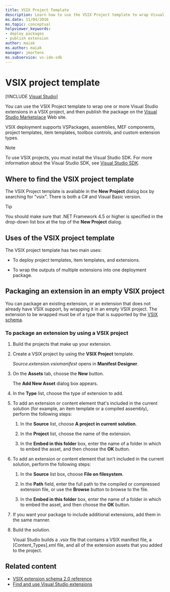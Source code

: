 ```yaml
---
title: VSIX Project Template
description: Learn how to use the VSIX Project template to wrap Visual Studio extensions in a VSIX project, and then publish the package on the Visual Studio Marketplace.
ms.date: 11/04/2016
ms.topic: conceptual
helpviewer_keywords:
- deploy packages
- publish extension
author: maiak
ms.author: maiak
manager: jmartens
ms.subservice: vs-ide-sdk
---
```

# VSIX project template

 [!INCLUDE [Visual Studio](~/includes/applies-to-version/vs-windows-only.md)]

You can use the VSIX Project template to wrap one or more Visual Studio extensions in a VSIX project, and then publish the package on the [Visual Studio Marketplace](https://marketplace.visualstudio.com/) Web site.

 VSIX deployment supports VSPackages, assemblies, MEF components, project templates, item templates, toolbox controls, and custom extension types.

> [!NOTE]
> To use VSIX projects, you must install the Visual Studio SDK. For more information about the Visual Studio SDK, see [Visual Studio SDK](../extensibility/visual-studio-sdk.md).

## Where to find the VSIX project template

The VSIX Project template is available in the **New Project** dialog box by searching for "vsix".  There is both a C# and Visual Basic version.

> [!TIP]
> You should make sure that .NET Framework 4.5 or higher is specified in the drop-down list box at the top of the **New Project** dialog.

## Uses of the VSIX project template

The VSIX project template has two main uses:

- To deploy project templates, item templates, and extensions.

- To wrap the outputs of multiple extensions into one deployment package.

## Packaging an extension in an empty VSIX project

You can package an existing extension, or an extension that does not already have VSIX support, by wrapping it in an empty VSIX project. The extension to be wrapped must be of a type that is supported by the [VSIX schema](../extensibility/vsix-extension-schema-2-0-reference.md).

### To package an extension by using a VSIX project

1. Build the projects that make up your extension.

2. Create a VSIX project by using the **VSIX Project** template.

    *Source.extension.vsixmanifest* opens in **Manifest Designer**.

3. On the **Assets** tab, choose the **New** button.

    The **Add New Asset** dialog box appears.

4. In the **Type** list, choose the type of extension to add.

5. To add an extension or content element that's included in the current solution (for example, an item template or a compiled assembly), perform the following steps:

   1. In the **Source** list, choose **A project in current solution**.

   2. In the **Project** list, choose the name of the extension.

   3. In the **Embed in this folder** box, enter the name of a folder in which to embed the asset, and then choose the **OK** button.

6. To add an extension or content element that isn't included in the current solution, perform the following steps:

   1. In the **Source** list box, choose **File on filesystem**.

   2. In the **Path** field, enter the full path to the compiled or compressed extension file, or use the **Browse** button to browse to the file.

   3. In the **Embed in this folder** box, enter the name of a folder in which to embed the asset, and then choose the **OK** button.

7. If you want your package to include additional extensions, add them in the same manner.

8. Build the solution.

    Visual Studio builds a *.vsix* file that contains a VSIX manifest file, a [Content_Types]*.xml* file, and all of the extension assets that you added to the project.

## Related content

- [VSIX extension schema 2.0 reference](../extensibility/vsix-extension-schema-2-0-reference.md)
- [Find and use Visual Studio extensions](../ide/finding-and-using-visual-studio-extensions.md)
